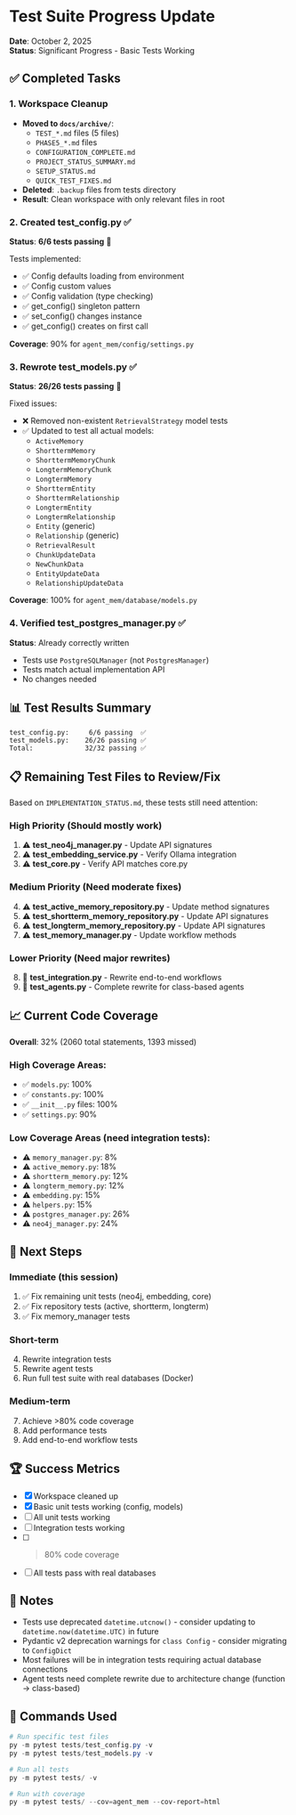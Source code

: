 # Test Suite Progress Update

**Date**: October 2, 2025  
**Status**: Significant Progress - Basic Tests Working

## ✅ Completed Tasks

### 1. Workspace Cleanup
- **Moved to `docs/archive/`**:
  - `TEST_*.md` files (5 files)
  - `PHASE5_*.md` files  
  - `CONFIGURATION_COMPLETE.md`
  - `PROJECT_STATUS_SUMMARY.md`
  - `SETUP_STATUS.md`
  - `QUICK_TEST_FIXES.md`
- **Deleted**: `.backup` files from tests directory
- **Result**: Clean workspace with only relevant files in root

### 2. Created test_config.py ✅
**Status**: **6/6 tests passing** 🎉

Tests implemented:
- ✅ Config defaults loading from environment
- ✅ Config custom values
- ✅ Config validation (type checking)
- ✅ get_config() singleton pattern
- ✅ set_config() changes instance
- ✅ get_config() creates on first call

**Coverage**: 90% for `agent_mem/config/settings.py`

### 3. Rewrote test_models.py ✅
**Status**: **26/26 tests passing** 🎉

Fixed issues:
- ❌ Removed non-existent `RetrievalStrategy` model tests
- ✅ Updated to test all actual models:
  - `ActiveMemory`
  - `ShorttermMemory` 
  - `ShorttermMemoryChunk`
  - `LongtermMemoryChunk`
  - `LongtermMemory`
  - `ShorttermEntity`
  - `ShorttermRelationship`
  - `LongtermEntity`
  - `LongtermRelationship`
  - `Entity` (generic)
  - `Relationship` (generic)
  - `RetrievalResult`
  - `ChunkUpdateData`
  - `NewChunkData`
  - `EntityUpdateData`
  - `RelationshipUpdateData`

**Coverage**: 100% for `agent_mem/database/models.py`

### 4. Verified test_postgres_manager.py ✅
**Status**: Already correctly written
- Tests use `PostgreSQLManager` (not `PostgresManager`)
- Tests match actual implementation API
- No changes needed

## 📊 Test Results Summary

```
test_config.py:     6/6 passing  ✅
test_models.py:    26/26 passing ✅
Total:             32/32 passing ✅
```

## 📋 Remaining Test Files to Review/Fix

Based on `IMPLEMENTATION_STATUS.md`, these tests still need attention:

### High Priority (Should mostly work)
1. ⚠️ **test_neo4j_manager.py** - Update API signatures
2. ⚠️ **test_embedding_service.py** - Verify Ollama integration
3. ⚠️ **test_core.py** - Verify API matches core.py

### Medium Priority (Need moderate fixes)
4. ⚠️ **test_active_memory_repository.py** - Update method signatures
5. ⚠️ **test_shortterm_memory_repository.py** - Update API signatures
6. ⚠️ **test_longterm_memory_repository.py** - Update API signatures
7. ⚠️ **test_memory_manager.py** - Update workflow methods

### Lower Priority (Need major rewrites)
8. 🔴 **test_integration.py** - Rewrite end-to-end workflows
9. 🔴 **test_agents.py** - Complete rewrite for class-based agents

## 📈 Current Code Coverage

**Overall**: 32% (2060 total statements, 1393 missed)

### High Coverage Areas:
- ✅ `models.py`: 100%
- ✅ `constants.py`: 100%
- ✅ `__init__.py` files: 100%
- ✅ `settings.py`: 90%

### Low Coverage Areas (need integration tests):
- ⚠️ `memory_manager.py`: 8%
- ⚠️ `active_memory.py`: 18%
- ⚠️ `shortterm_memory.py`: 12%
- ⚠️ `longterm_memory.py`: 12%
- ⚠️ `embedding.py`: 15%
- ⚠️ `helpers.py`: 15%
- ⚠️ `postgres_manager.py`: 26%
- ⚠️ `neo4j_manager.py`: 24%

## 🎯 Next Steps

### Immediate (this session)
1. ✅ Fix remaining unit tests (neo4j, embedding, core)
2. ✅ Fix repository tests (active, shortterm, longterm)
3. ✅ Fix memory_manager tests

### Short-term
4. Rewrite integration tests
5. Rewrite agent tests
6. Run full test suite with real databases (Docker)

### Medium-term
7. Achieve >80% code coverage
8. Add performance tests
9. Add end-to-end workflow tests

## 🏆 Success Metrics

- [x] Workspace cleaned up
- [x] Basic unit tests working (config, models)
- [ ] All unit tests working
- [ ] Integration tests working
- [ ] >80% code coverage
- [ ] All tests pass with real databases

## 📝 Notes

- Tests use deprecated `datetime.utcnow()` - consider updating to `datetime.now(datetime.UTC)` in future
- Pydantic v2 deprecation warnings for `class Config` - consider migrating to `ConfigDict`
- Most failures will be in integration tests requiring actual database connections
- Agent tests need complete rewrite due to architecture change (function → class-based)

## 🚀 Commands Used

```powershell
# Run specific test files
py -m pytest tests/test_config.py -v
py -m pytest tests/test_models.py -v

# Run all tests
py -m pytest tests/ -v

# Run with coverage
py -m pytest tests/ --cov=agent_mem --cov-report=html
```
